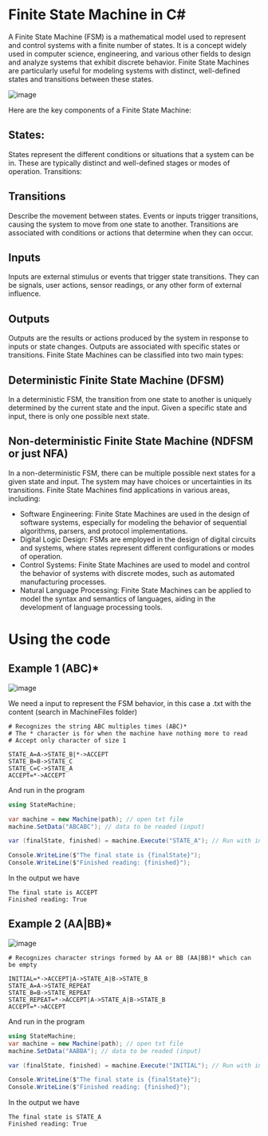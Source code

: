 # Finite State Machine in C#


A Finite State Machine (FSM) is a mathematical model used to represent and control systems with a finite number of states.
It is a concept widely used in computer science, engineering, and various other fields to design and analyze systems that exhibit discrete behavior. 
Finite State Machines are particularly useful for modeling systems with distinct, well-defined states and transitions between these states.

![image](https://github.com/RodrigoPAml/FiniteStateMachine/assets/41243039/cf06a5e9-e2b5-4fd8-b072-f888d1573178)

Here are the key components of a Finite State Machine:

## States:

States represent the different conditions or situations that a system can be in. These are typically distinct and well-defined stages or modes of operation.
Transitions:

## Transitions 
Describe the movement between states. Events or inputs trigger transitions, causing the system to move from one state to another. Transitions are associated with conditions or actions that determine when they can occur.

## Inputs

Inputs are external stimulus or events that trigger state transitions. They can be signals, user actions, sensor readings, or any other form of external influence.

## Outputs

Outputs are the results or actions produced by the system in response to inputs or state changes. Outputs are associated with specific states or transitions.
Finite State Machines can be classified into two main types:

## Deterministic Finite State Machine (DFSM)

In a deterministic FSM, the transition from one state to another is uniquely determined by the current state and the input. Given a specific state and input, there is only one possible next state.

## Non-deterministic Finite State Machine (NDFSM or just NFA)

In a non-deterministic FSM, there can be multiple possible next states for a given state and input. The system may have choices or uncertainties in its transitions.
Finite State Machines find applications in various areas, including:

* Software Engineering: Finite State Machines are used in the design of software systems, especially for modeling the behavior of sequential algorithms, parsers, and protocol implementations.
* Digital Logic Design: FSMs are employed in the design of digital circuits and systems, where states represent different configurations or modes of operation.
* Control Systems: Finite State Machines are used to model and control the behavior of systems with discrete modes, such as automated manufacturing processes.
* Natural Language Processing: Finite State Machines can be applied to model the syntax and semantics of languages, aiding in the development of language processing tools.

# Using the code

## Example 1 (ABC)*

![image](https://github.com/RodrigoPAml/FiniteStateMachine/assets/41243039/08b540f9-1b77-45b7-a0e1-2b6d3a806483)

We need a input to represent the FSM behavior, in this case a .txt with the content (search in MachineFiles folder)

```
# Recognizes the string ABC multiples times (ABC)*
# The * character is for when the machine have nothing more to read
# Accept only character of size 1

STATE_A=A->STATE_B|*->ACCEPT
STATE_B=B->STATE_C
STATE_C=C->STATE_A
ACCEPT=*->ACCEPT 
```

And run in the program

```C#
using StateMachine;

var machine = new Machine(path); // open txt file
machine.SetData("ABCABC"); // data to be readed (input)

var (finalState, finished) = machine.Execute("STATE_A"); // Run with initial state A

Console.WriteLine($"The final state is {finalState}");
Console.WriteLine($"Finished reading: {finished}");
```

In the output we have

```
The final state is ACCEPT
Finished reading: True
```

## Example 2 (AA|BB)*

![image](https://github.com/RodrigoPAml/FiniteStateMachine/assets/41243039/c90b43f6-ab95-4406-b95a-d77bbb1f846f)

```
# Recognizes character strings formed by AA or BB (AA|BB)* which can be empty

INITIAL=*->ACCEPT|A->STATE_A|B->STATE_B
STATE_A=A->STATE_REPEAT
STATE_B=B->STATE_REPEAT
STATE_REPEAT=*->ACCEPT|A->STATE_A|B->STATE_B
ACCEPT=*->ACCEPT
```

And run in the program

```C#
using StateMachine;
var machine = new Machine(path); // open txt file
machine.SetData("AABBA"); // data to be readed (input)

var (finalState, finished) = machine.Execute("INITIAL"); // Run with initial state

Console.WriteLine($"The final state is {finalState}");
Console.WriteLine($"Finished reading: {finished}");
```

In the output we have

```
The final state is STATE_A
Finished reading: True
```
